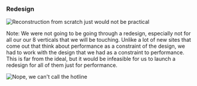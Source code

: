 ### Redesign


![Reconstruction from scratch just would not be practical](https://iamcarrico.github.io/the-wild-west-of-media-performance/resources/images/constraints/under-construction.gif)

Note: We were not going to be going through a redesign, especially not for all our our 8 verticals that we will be touching. Unlike a lot of new sites that come out that think about performance as a constraint of the design, we had to work with the design that we had as a constraint to performance. This is far from the ideal, but it would be infeasible for us to launch a redesign for all of them just for performance.

![Nope, we can't call the hotline](https://iamcarrico.github.io/the-wild-west-of-media-performance/resources/images/constraints/design-bling.gif)
